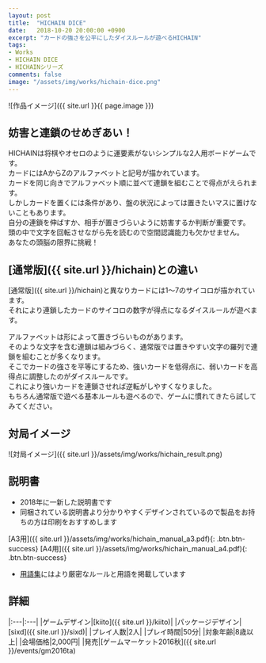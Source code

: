 ```yaml
---
layout: post
title:  "HICHAIN DICE"
date:   2018-10-20 20:00:00 +0900
excerpt: "カードの強さを公平にしたダイスルールが遊べるHICHAIN"
tags:
- Works
- HICHAIN DICE
- HICHAINシリーズ
comments: false
image: "/assets/img/works/hichain-dice.png"
---
```


![作品イメージ]({{ site.url }}{{ page.image }})

## 妨害と連鎖のせめぎあい！

HICHAINは将棋やオセロのように運要素がないシンプルな2人用ボードゲームです。  
カードにはAからZのアルファベットと記号が描かれています。  
カードを同じ向きでアルファベット順に並べて連鎖を組むことで得点がえられます。  
しかしカードを置くには条件があり、盤の状況によっては置きたいマスに置けないこともあります。  
自分の連鎖を伸ばすか、相手が置きづらいように妨害するか判断が重要です。  
頭の中で文字を回転させながら先を読むので空間認識能力も欠かせません。  
あなたの頭脳の限界に挑戦！

## [通常版]({{ site.url }}/hichain)との違い

[通常版]({{ site.url }}/hichain)と異なりカードには1〜7のサイコロが描かれています。  
それにより連鎖したカードのサイコロの数字が得点になるダイスルールが遊べます。

アルファベットは形によって置きづらいものがあります。  
そのような文字を含む連鎖は組みづらく、通常版では置きやすい文字の羅列で連鎖を組むことが多くなります。  
そこでカードの強さを平等にするため、強いカードを低得点に、弱いカードを高得点に調整したのがダイスルールです。  
これにより強いカードを連鎖させれば逆転がしやすくなりました。  
もちろん通常版で遊べる基本ルールも遊べるので、ゲームに慣れてきたら試してみてください。

## 対局イメージ

![対局イメージ]({{ site.url }}/assets/img/works/hichain_result.png)

## 説明書

- 2018年に一新した説明書です
- 同梱されている説明書より分かりやすくデザインされているので製品をお持ちの方は印刷をおすすめします

[A3用]({{ site.url }}/assets/img/works/hichain_manual_a3.pdf){: .btn.btn-success}
[A4用]({{ site.url }}/assets/img/works/hichain_manual_a4.pdf){: .btn.btn-success}

- [用語集](https://scrapbox.io/hichain)にはより厳密なルールと用語を掲載しています

## 詳細

|:---|:---|
|ゲームデザイン|[kiito]({{ site.url }}/kiito)|
|パッケージデザイン|[sixd]({{ site.url }}/sixd)|
|プレイ人数|2人|
|プレイ時間|50分|
|対象年齢|8歳以上|
|会場価格|2,000円|
|発売|[ゲームマーケット2016秋]({{ site.url }}/events/gm2016ta)

